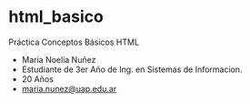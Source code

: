 # html_basico
Práctica Conceptos Básicos HTML
- Maria Noelia Nuñez
- Estudiante de 3er Año de Ing. en Sistemas de Informacion.
- 20 Años
- maria.nunez@uap.edu.ar
